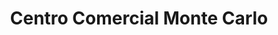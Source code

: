 ---
title: "Centro Comercial Monte Carlo"
url: /puerto-la-cruz/centro-comercial-monte-carlo/
shop: centro comercial
---